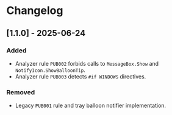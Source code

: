 # Changelog

## [1.1.0] - 2025-06-24
### Added
- Analyzer rule `PUB002` forbids calls to `MessageBox.Show` and `NotifyIcon.ShowBalloonTip`.
- Analyzer rule `PUB003` detects `#if WINDOWS` directives.

### Removed
- Legacy `PUB001` rule and tray balloon notifier implementation.
